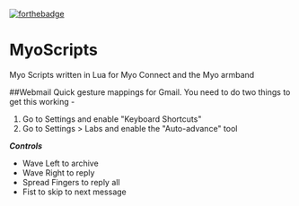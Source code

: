 [![forthebadge](http://forthebadge.com/badges/gluten-free.svg)](http://forthebadge.com)

MyoScripts
==========

Myo Scripts written in Lua for Myo Connect and the Myo armband

##Webmail
Quick gesture mappings for Gmail. You need to do two things to get this working -

1. Go to Settings and enable "Keyboard Shortcuts"
2. Go to Settings > Labs and enable the "Auto-advance" tool

***Controls***

* Wave Left to archive
* Wave Right to reply
* Spread Fingers to reply all
* Fist to skip to next message
